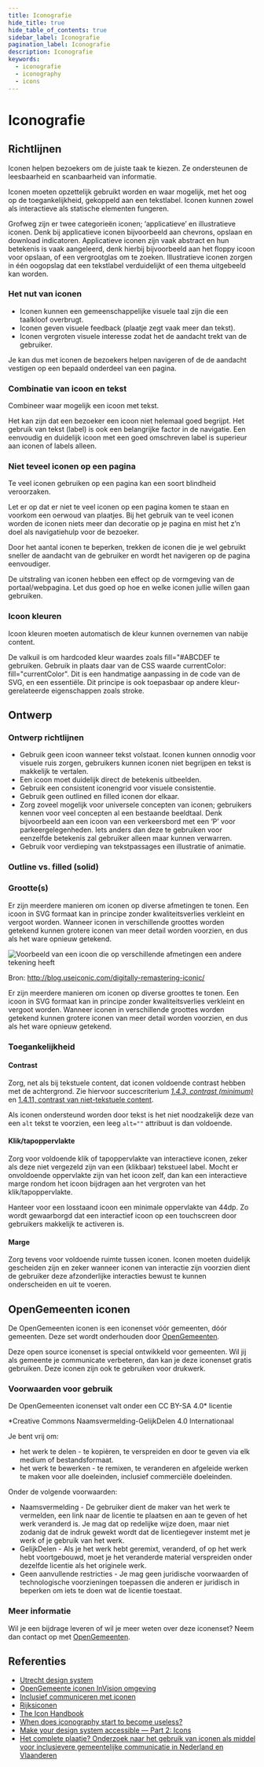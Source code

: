 ```yaml
---
title: Iconografie
hide_title: true
hide_table_of_contents: true
sidebar_label: Iconografie
pagination_label: Iconografie
description: Iconografie
keywords:
  - iconografie
  - iconography
  - icons
---
```


# Iconografie

## Richtlijnen

Iconen helpen bezoekers om de juiste taak te kiezen. Ze ondersteunen de leesbaarheid en scanbaarheid van informatie.

Iconen moeten opzettelijk gebruikt worden en waar mogelijk, met het oog op de toegankelijkheid, gekoppeld aan een tekstlabel. Iconen kunnen zowel als interactieve als statische elementen fungeren.

Grofweg zijn er twee categorieën iconen; ‘applicatieve’ en illustratieve iconen. Denk bij applicatieve iconen bijvoorbeeld aan chevrons, opslaan en download indicatoren. Applicatieve iconen zijn vaak abstract en hun betekenis is vaak aangeleerd, denk hierbij bijvoorbeeld aan het floppy icoon voor opslaan, of een vergrootglas om te zoeken. Illustratieve iconen zorgen in één oogopslag dat een tekstlabel verduidelijkt of een thema uitgebeeld kan worden.

### Het nut van iconen

- Iconen kunnen een gemeenschappelijke visuele taal zijn die een taalkloof overbrugt.
- Iconen geven visuele feedback (plaatje zegt vaak meer dan tekst).
- Iconen vergroten visuele interesse zodat het de aandacht trekt van de gebruiker.

Je kan dus met iconen de bezoekers helpen navigeren of de de aandacht vestigen op een bepaald onderdeel van een pagina.
  
### Combinatie van icoon en tekst

Combineer waar mogelijk een icoon met tekst.
  
Het kan zijn dat een bezoeker een icoon niet helemaal goed begrijpt. Het gebruik van tekst (label) is ook een belangrijke factor in de navigatie. Een eenvoudig en duidelijk icoon met een goed omschreven label is superieur aan iconen of labels alleen.
  
### Niet teveel iconen op een pagina

Te veel iconen gebruiken op een pagina kan een soort blindheid veroorzaken.
  
Let er op dat er niet te veel iconen op een pagina komen te staan en voorkom een oerwoud van plaatjes. Bij het gebruik van te veel iconen worden de iconen niets meer dan decoratie op je pagina en mist het z’n doel als navigatiehulp voor de bezoeker.
  
Door het aantal iconen te beperken, trekken de iconen die je wel gebruikt sneller de aandacht van de gebruiker en wordt het navigeren op de pagina eenvoudiger.
  
De uitstraling van iconen hebben een effect op de vormgeving van de portaal/webpagina. Let dus goed op hoe en welke iconen jullie willen gaan gebruiken.

### Icoon kleuren

Icoon kleuren moeten automatisch de kleur kunnen overnemen van nabije content.
  
De valkuil is om hardcoded kleur waardes zoals fill="#ABCDEF te gebruiken. Gebruik in plaats daar van de CSS waarde currentColor: fill="currentColor". Dit is een handmatige aanpassing in de code van de SVG, en een essentiële. Dit principe is ook toepasbaar op andere kleur-gerelateerde eigenschappen zoals stroke.

## Ontwerp

### Ontwerp richtlijnen

- Gebruik geen icoon wanneer tekst volstaat. Iconen kunnen onnodig voor visuele ruis zorgen, gebruikers kunnen iconen niet begrijpen en tekst is makkelijk te vertalen.
- Een icoon moet duidelijk direct de betekenis uitbeelden.
- Gebruik een consistent iconengrid voor visuele consistentie.
- Gebruik geen outlined en filled iconen dor elkaar.
- Zorg zoveel mogelijk voor universele concepten van iconen; gebruikers kennen voor veel concepten al een bestaande beeldtaal. Denk bijvoorbeeld aan een icoon van een verkeersbord met een ‘P’ voor parkeergelegenheden. Iets anders dan deze te gebruiken voor eenzelfde betekenis zal gebruiker alleen maar kunnen verwarren.
- Gebruik voor verdieping van tekstpassages een illustratie of animatie.

### Outline vs. filled (solid)

### Grootte(s)

Er zijn meerdere manieren om iconen op diverse afmetingen te tonen. Een icoon in SVG formaat kan in principe zonder kwaliteitsverlies verkleint en vergoot worden. Wanneer iconen in verschillende groottes worden getekend kunnen grotere iconen van meer detail worden voorzien, en dus als het ware opnieuw getekend.

![Voorbeeld van een icoon die op verschillende afmetingen een andere tekening heeft](https://user-images.githubusercontent.com/248921/159327469-6e213cbc-c8ce-45cf-af18-16088a4c2030.png)

Bron: http://blog.useiconic.com/digitally-remastering-iconic/

Er zijn meerdere manieren om iconen op diverse groottes te tonen. Een icoon in SVG formaat kan in principe zonder kwaliteitsverlies verkleint en vergoot worden. Wanneer iconen in verschillende groottes worden getekend kunnen grotere iconen van meer detail worden voorzien, en dus als het ware opnieuw getekend.

### Toegankelijkheid

#### Contrast

Zorg, net als bij tekstuele content, dat iconen voldoende contrast hebben met de achtergrond. Zie hiervoor succescriterium [_1.4.3, contrast (minimum)_](https://www.w3.org/Translations/WCAG21-nl/#contrast-minimum) en [1.4.11, contrast van niet-tekstuele content](https://www.w3.org/Translations/WCAG21-nl/#contrast-van-niet-tekstuele-content).

Als iconen ondersteund worden door tekst is het niet noodzakelijk deze van een `alt` tekst te voorzien, een leeg `alt=""` attribuut is dan voldoende.

#### Klik/tapoppervlakte

Zorg voor voldoende klik of tapoppervlakte van interactieve iconen, zeker als deze niet vergezeld zijn van een (klikbaar) tekstueel label. Mocht er onvoldoende oppervlakte zijn van het icoon zelf, dan kan een interactieve marge rondom het icoon bijdragen aan het vergroten van het klik/tapoppervlakte.

Hanteer voor een losstaand icoon een minimale oppervlakte van 44dp. Zo wordt gewaarborgd dat een interactief icoon op een touchscreen door gebruikers makkelijk te activeren is.

#### Marge

Zorg tevens voor voldoende ruimte tussen iconen. Iconen moeten duidelijk gescheiden zijn en zeker wanneer iconen van interactie zijn voorzien dient de gebruiker deze afzonderlijke interacties bewust te kunnen onderscheiden en uit te voeren.

## OpenGemeenten iconen

De OpenGemeenten iconen is een iconenset vóór gemeenten, dóór gemeenten. Deze set wordt onderhouden door [OpenGemeenten](https://www.opengemeenten.nl/projecten/iconen).

Deze open source iconenset is special ontwikkeld voor gemeenten. Wil jij als gemeente je communicate verbeteren, dan kan je deze iconenset gratis gebruiken. Deze iconen zijn ook te gebruiken voor drukwerk.

### Voorwaarden voor gebruik

De OpenGemeenten iconenset valt onder een CC BY-SA 4.0* licentie

*Creative Commons Naamsvermelding-GelijkDelen 4.0 Internationaal

Je bent vrij om:

- het werk te delen - te kopièren, te verspreiden en door te geven via elk medium of bestandsformaat.
- het werk te bewerken - te remixen, te veranderen en afgeleide werken te maken voor alle doeleinden, inclusief commerciële doeleinden.

Onder de volgende voorwaarden:

- Naamsvermelding - De gebruiker dient de maker van het werk te vermelden, een link naar de licentie te plaatsen en aan te geven of het werk veranderd is. Je mag dat op redelijke wijze doen, maar niet zodanig dat de indruk gewekt wordt dat de licentiegever instemt met je werk of je gebruik van het werk.
- GelijkDelen - Als je het werk hebt geremixt, veranderd, of op het werk hebt voortgebouwd, moet je het veranderde material verspreiden onder dezelfde licentie als het originele werk.
- Geen aanvullende restricties - Je mag geen juridische voorwaarden of technologische voorzieningen toepassen die anderen er juridisch in beperken om iets te doen wat de licentie toestaat.

### Meer informatie

Wil je een bijdrage leveren of wil je meer weten over deze iconenset? Neem dan contact op met [OpenGemeenten](https://www.linkedin.com/company/opengemeenten).

## Referenties

- [Utrecht design system](https://nl-design-system.github.io/utrecht/storybook/?path=/docs/utrecht-iconen--iconen)
- [OpenGemeente iconen InVision omgeving](https://projects.invisionapp.com/share/EX128WTLTQ7F#/screens/463025527)
- [Inclusief communiceren met iconen](https://directduidelijk.gebruikercentraal.nl/terugkijken-webinars/inclusief-communiceren-met-iconen/)
- [Rijksiconen](https://www.rijkshuisstijl.nl/basiselementen/beeld/iconen-en-pictogrammen/overzicht-iconen)
- [The Icon Handbook](https://iconhandbook.co.uk/)
- [When does iconography start to become useless?](https://uxdesign.cc/crimes-of-ux-3-useless-iconography-5bf06ef9fed)
- [Make your design system accessible — Part 2: Icons](https://uxdesign.cc/make-your-design-system-accessible-part-2-icons-f3f7bd0b4b5a)
- [Het complete plaatje? Onderzoek naar het gebruik van iconen als middel voor inclusievere gemeentelijke communicatie in Nederland en Vlaanderen](https://taalunie.org/publicaties/204/onderzoek-naar-het-gebruik-van-iconen-als-middel-voor-inclusievere-gemeentelijke-communicatie-in-nederland-en-vlaanderen)
